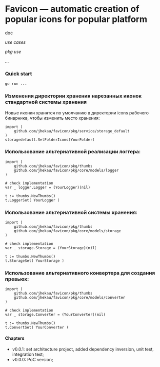# Favicon — automatic creation of popular icons for popular platform

doc 

*use cases*

*pkg use*

...

### Quick start
```
go run ...
```


### Изменения директории хранения нарезанных иконок стандартной системы хранения
Новые иконки хранятся по умолчанию в директории icons рабочего бинарника, чтобы изменить место хранения:
```
import (
    github.com/jhekau/favicon/pkg/service/storage_default
)
storagedefault.SetFolderIcons(YourFolder)
```

### Использование альтернативной реализации логгера:
```
import (
    github.com/jhekau/favicon/pkg/thumbs
    github.com/jhekau/favicon/pkg/core/models/logger
)

# check implementation
var _ logger.Logger = (YourLogger)(nil)

t := thumbs.NewThumbs()
t.LoggerSet( YourLogger )
```

### Использование альтернативной системы хранения:
```
import (
    github.com/jhekau/favicon/pkg/thumbs
    github.com/jhekau/favicon/pkg/core/models/storage
)

# check implementation
var _ storage.Storage = (YourStorage)(nil)

t := thumbs.NewThumbs()
t.StorageSet( YourStorage )
```

### Использование альтернативного конвертера для создания превьюх:
```
import (
    github.com/jhekau/favicon/pkg/thumbs
    github.com/jhekau/favicon/pkg/core/models/converter
)

# check implementation
var _ storage.Converter = (YourConverter)(nil)

t := thumbs.NewThumbs()
t.ConvertSet( YourConverter )
```


#### Chapters

- v0.0.1: set architecture project, added dependency inversion, unit test, integration test;
- v0.0.0: PoC version;
